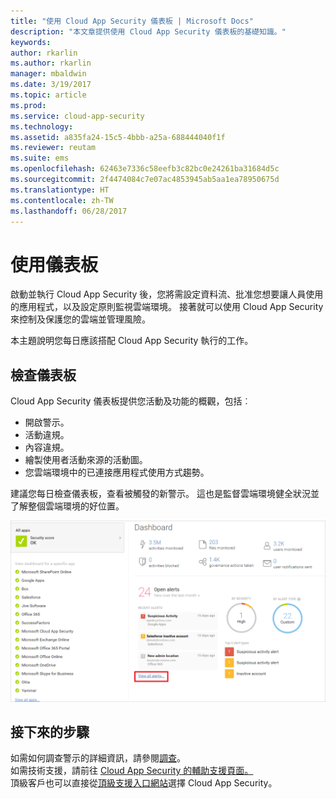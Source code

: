 ```yaml
---
title: "使用 Cloud App Security 儀表板 | Microsoft Docs"
description: "本文章提供使用 Cloud App Security 儀表板的基礎知識。"
keywords: 
author: rkarlin
ms.author: rkarlin
manager: mbaldwin
ms.date: 3/19/2017
ms.topic: article
ms.prod: 
ms.service: cloud-app-security
ms.technology: 
ms.assetid: a835fa24-15c5-4bbb-a25a-688444040f1f
ms.reviewer: reutam
ms.suite: ems
ms.openlocfilehash: 62463e7336c58eefb3c82bc0e24261ba31684d5c
ms.sourcegitcommit: 2f4474084c7e07ac4853945ab5aa1ea78950675d
ms.translationtype: HT
ms.contentlocale: zh-TW
ms.lasthandoff: 06/28/2017
---
```

# <a name="working-with-the-dashboard"></a>使用儀表板
啟動並執行 Cloud App Security 後，您將需設定資料流、批准您想要讓人員使用的應用程式，以及設定原則監視雲端環境。 接著就可以使用 Cloud App Security 來控制及保護您的雲端並管理風險。  

本主題說明您每日應該搭配 Cloud App Security 執行的工作。  

## <a name="check-the-dashboard"></a>檢查儀表板  
Cloud App Security 儀表板提供您活動及功能的概觀，包括︰

- 開啟警示。
- 活動違規。
- 內容違規。
- 繪製使用者活動來源的活動圖。
- 您雲端環境中的已連接應用程式使用方式趨勢。  

建議您每日檢查儀表板，查看被觸發的新警示。 這也是監督雲端環境健全狀況並了解整個雲端環境的好位置。  

![Cloud App Security 儀表板](./media/dashboard.png "儀表板")  


## <a name="next-steps"></a>接下來的步驟  
如需如何調查警示的詳細資訊，請參閱[調查](investigate.md)。  
如需技術支援，請前往 [Cloud App Security 的輔助支援頁面。](http://support.microsoft.com/oas/default.aspx?prid=16031)   
頂級客戶也可以直接從[頂級支援入口網站](https://premier.microsoft.com/)選擇 Cloud App Security。  
